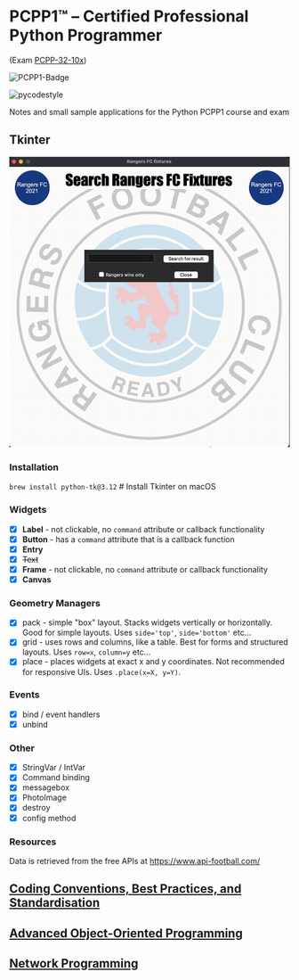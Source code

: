 # PCPP1™ – Certified Professional Python Programmer
 (Exam [PCPP-32-10x](https://pythoninstitute.org/pcpp1-exam-syllabus)) 

![PCPP1-Badge](https://images.credly.com/images/37e26478-d80c-43e8-80eb-ec492f3a26c1/image.png)

![pycodestyle](https://github.com/crmpicco/pcpp1_notes/actions/workflows/pycodestyle.yml/badge.svg)

Notes and small sample applications for the Python PCPP1 course and exam

## Tkinter
![Rangers tkinter app](https://github.com/crmpicco/pcpp1/blob/main/rfc-tkinter.gif?raw=true)

### Installation
`brew install python-tk@3.12` # Install Tkinter on macOS

### Widgets
- [x] **Label** - not clickable, no `command` attribute or callback functionality
- [x] **Button** - has a `command` attribute that is a callback function
- [x] **Entry**
- [x] ~~Text~~
- [x] **Frame** - not clickable, no `command` attribute or callback functionality
- [x] **Canvas**

### Geometry Managers
- [x] pack - simple "box" layout. Stacks widgets vertically or horizontally. Good for simple layouts. Uses `side='top'`, `side='bottom'` etc...
- [x] grid - uses rows and columns, like a table. Best for forms and structured layouts. Uses `row=x`, `column=y` etc...
- [x] place - places widgets at exact x and y coordinates. Not recommended for responsive UIs. Uses `.place(x=X, y=Y)`.

### Events
- [x] bind / event handlers
- [x] unbind 

### Other
- [x] StringVar / IntVar
- [x] Command binding
- [x] messagebox
- [x] PhotoImage
- [x] destroy
- [x] config method

### Resources

Data is retrieved from the free APIs at https://www.api-football.com/

## [Coding Conventions, Best Practices, and Standardisation](https://github.com/crmpicco/pcpp1/blob/main/coding-conventions.md)

## [Advanced Object-Oriented Programming](https://github.com/crmpicco/pcpp1/blob/main/advanced-oop.md)

## [Network Programming](https://github.com/crmpicco/pcpp1/blob/main/network-programming.md)